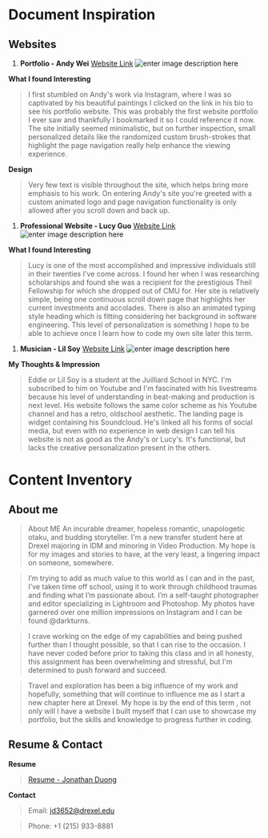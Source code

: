 # Document Inspiration
## Websites
1. **Portfolio - Andy Wei** 
[Website Link](http://andyweiart.com/)
![enter image description here](https://drive.google.com/file/d/1f-S6rLqaofw7JqcG3MTZ9F43OaCQIh6N/view)

**What I found Interesting**
>I first stumbled on Andy's work via Instagram, where I was so captivated by his beautiful paintings I clicked on the link in his bio to see his portfolio website. This was probably the first website portfolio I ever saw and thankfully I bookmarked it so I could reference it now. The site initially seemed minimalistic, but on further inspection, small personalized details like the randomized custom brush-strokes that highlight the page navigation really help enhance the viewing experience. 

**Design**
>Very few text is visible throughout the site, which helps bring more emphasis to his work. On entering Andy's site you're greeted with a custom animated logo and page navigation functionality is only allowed after you scroll down and back up.

1. **Professional Website - Lucy Guo** 
[Website Link](http://lucy.ws/)
![enter image description here](https://drive.google.com/open?id=115RvuqFFj-sS_bcMVujWhkYE_1B36aGe)

**What I found Interesting**
>Lucy is one of the most accomplished and impressive individuals still in their twenties I've come across. I found her when I was researching scholarships and found she was a recipient for the prestigious Theil Fellowship for which she dropped out of CMU for. Her site is relatively simple, being one continuous scroll down page that highlights her current investments and accolades. There is also an animated typing style heading which is fitting considering her background in software engineering. This level of personalization is something I hope to be able to achieve once I learn how to code my own site later this term. 

1. **Musician - Lil Soy** 
[Website Link](https://lilsoy.com/)
![enter image description here](https://drive.google.com/open?id=1QGmBpBWLmTVMlGSHTNUt7A_Prsv24z0I)

**My Thoughts & Impression**
>Eddie or Lil Soy is a student at the Juilliard School in NYC. I'm subscribed to him on Youtube and I'm fascinated with his livestreams because his level of understanding in beat-making and production is next level. His website follows the same color scheme as his Youtube channel and has a retro, oldschool aesthetic. The landing page is widget containing his Soundcloud. He's linked all his forms of social media, but even with no experience in web design I can tell his website is not as good as the Andy's or Lucy's. It's functional, but lacks the creative personalization present in the others. 

# Content Inventory
## About me
>About ME
An incurable dreamer, hopeless romantic, unapologetic otaku, and budding storyteller. I'm a new transfer student here at Drexel majoring in IDM and minoring in Video Production. My hope is for my images and stories to have, at the very least, a lingering impact on someone, somewhere. 

>I’m trying to add as much value to this world as I can and in the past, I’ve taken time off school, using it to work through childhood traumas and finding what I’m passionate about. I’m a self-taught photographer and editor specializing in Lightroom and Photoshop. My photos have garnered over one million impressions on Instagram and I can be found @darkturns. 

>I crave working on the edge of my capabilities and being pushed further than I thought possible, so that I can rise to the occasion. I have never coded before prior to taking this class and in all honesty, this assignment has been overwhelming and stressful, but I'm determined to push forward and succeed. 

>Travel and exploration has been a big influence of my work and hopefully, something that will continue to influence me as I start a new chapter here at Drexel. My hope is by the end of this term , not only will I have a website I built myself that I can use to showcase my portfolio, but the skills and knowledge to progress further in coding. 

## Resume & Contact

**Resume**

>[Resume - Jonathan Duong](https://drive.google.com/open?id=1LyiK9E4NU-oeA8F1vtuJ57jLTOpPmWi0)

**Contact**
>Email: jd3652@drexel.edu

>Phone: +1 (215) 933-8881


